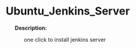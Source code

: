 # Ubuntu_Jenkins_Server

<ol><b>Description:</b>
<ol>one click to install jenkins server</ol>
</ol>

